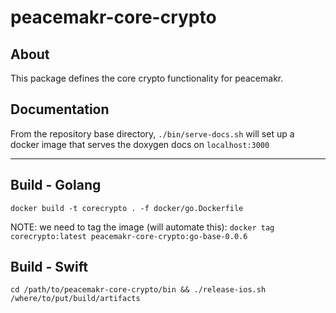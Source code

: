 # peacemakr-core-crypto

## About

This package defines the core crypto functionality for peacemakr.

## Documentation
From the repository base directory,
`./bin/serve-docs.sh` will set up a docker image that serves the doxygen docs on `localhost:3000`

---

## Build - Golang
`docker build -t corecrypto . -f docker/go.Dockerfile`

NOTE: we need to tag the image (will automate this): `docker tag  corecrypto:latest peacemakr-core-crypto:go-base-0.0.6`

## Build - Swift
`cd /path/to/peacemakr-core-crypto/bin && ./release-ios.sh /where/to/put/build/artifacts`